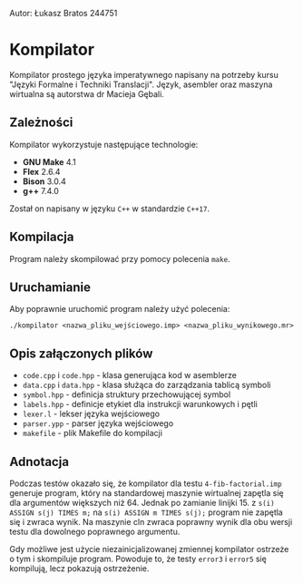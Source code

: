 Autor: Łukasz Bratos 244751

# Kompilator

Kompilator prostego języka imperatywnego napisany na potrzeby kursu "Języki Formalne i Techniki Translacji". Język, asembler oraz maszyna wirtualna są autorstwa dr Macieja Gębali.

## Zależności

Kompilator wykorzystuje następujące technologie:
- <b>GNU Make</b> 4.1
- <b>Flex</b> 2.6.4
- <b>Bison</b> 3.0.4
- <b>g++</b> 7.4.0

Został on napisany w języku `C++` w standardzie `C++17`.

## Kompilacja

Program należy skompilować przy pomocy polecenia `make`.

## Uruchamianie

Aby poprawnie uruchomić program należy użyć polecenia:

`./kompilator <nazwa_pliku_wejściowego.imp> <nazwa_pliku_wynikowego.mr>` 

## Opis załączonych plików
- `code.cpp` i `code.hpp` - klasa generująca kod w asemblerze
- `data.cpp` i `data.hpp` - klasa służąca do zarządzania tablicą symboli
- `symbol.hpp` - definicja struktury przechowującej symbol
- `labels.hpp` - definicje etykiet dla instrukcji warunkowych i pętli
- `lexer.l` - lekser języka wejściowego
- `parser.ypp` - parser języka wejściowego
- `makefile` - plik Makefile do kompilacji

## Adnotacja

Podczas testów okazało się, że kompilator dla testu `4-fib-factorial.imp` generuje program, który na standardowej maszynie wirtualnej zapętla się dla argumentów większych niż 64. 
Jednak po zamianie linijki 15. z `s(i) ASSIGN s(j) TIMES m;` na `s(i) ASSIGN m TIMES s(j);` program nie zapętla się i zwraca wynik.
Na maszynie cln zwraca poprawny wynik dla obu wersji testu dla dowolnego poprawnego argumentu.

Gdy możliwe jest użycie niezainicjalizowanej zmiennej kompilator ostrzeże o tym i skompiluje program. Powoduje to, że testy `error3` i `error5` się kompilują, lecz pokazują ostrzeżenie.